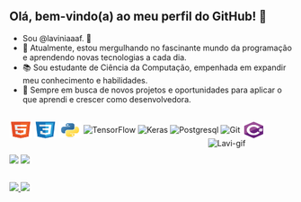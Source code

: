 ## Olá, bem-vindo(a) ao meu perfil do GitHub! 👋

- Sou @laviniaaaf. 🚀
- 🌱 Atualmente, estou mergulhando no fascinante mundo da programação e aprendendo novas tecnologias a cada dia.
- 📚 Sou estudante de Ciência da Computação, empenhada em expandir meu conhecimento e habilidades.
- 🔭 Sempre em busca de novos projetos e oportunidades para aplicar o que aprendi e crescer como desenvolvedora.

<div style="display: inline_block"><br>
  <img align="center" alt="HTML" height="30" width="40" src="https://raw.githubusercontent.com/devicons/devicon/master/icons/html5/html5-original.svg">
  <img align="center" alt="CSS" height="30" width="40" src="https://raw.githubusercontent.com/devicons/devicon/master/icons/css3/css3-original.svg">
  <img align="center" alt="Python" height="30" width="40" src="https://raw.githubusercontent.com/devicons/devicon/master/icons/python/python-original.svg">
  <img align="center" alt="TensorFlow" height="30" width="40" src="https://cdn.jsdelivr.net/gh/devicons/devicon@latest/icons/tensorflow/tensorflow-original.svg"/>
  <img align="center" alt="Keras" height="30" width="40" src="https://cdn.jsdelivr.net/gh/devicons/devicon@latest/icons/keras/keras-original.svg" />
  <img align="center" alt="Postgresql" height="30" width="40" src="https://cdn.jsdelivr.net/gh/devicons/devicon@latest/icons/postgresql/postgresql-original.svg"/>
  <img align="center" alt="Git" height="30" width="40" src="https://cdn.jsdelivr.net/gh/devicons/devicon@latest/icons/git/git-original.svg" />
  <img align="center" alt="Csharp" height="30" width="40" src="https://raw.githubusercontent.com/devicons/devicon/master/icons/csharp/csharp-original.svg">
  <img align="right" alt="Lavi-gif" height="130" width="150" src="https://cdn.discordapp.com/attachments/1032791939231272991/1248799597237768274/Design_sem_nome1.gif?ex=6664fac1&is=6663a941&hm=233d8efd1d10cc6ca9f34f337afdd04de158e3706c3c0131cb193229920fdc62&">
</div>

##

<div>
   <a href = ""><img src="https://img.shields.io/badge/Gmail-D14836?style=for-the-badge&logo=gmail&logoColor=white" target="_blank"></a>
   <a href="" target="_blank"><img src="https://img.shields.io/badge/-LinkedIn-%230077B5?style=for-the-badge&logo=linkedin&logoColor=white" target="_blank"></a> 
</div>

##

<div>
  <a href=" ">
  <img heigth="180cm" src="https://github-readme-stats.vercel.app/api?username=laviniaaaf&show_icons=true&theme=radical&include_all_commits=true"/>
  <img heigth="180cm" src="https://github-readme-stats.vercel.app/api/top-langs/?username=laviniaaaf&layout=compact&langs_count=16&show_icons=true&theme=radical"/>
</div>

<!---
laviniaaaf/laviniaaaf is a ✨ special ✨ repository because its `README.md` (this file) appears on your GitHub profile.
You can click the Preview link to take a look at your changes.
--->
